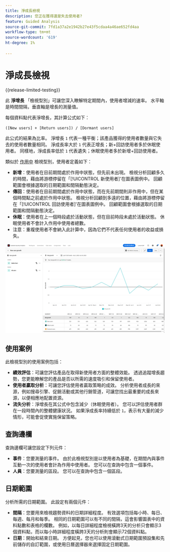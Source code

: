 ```yaml
---
title: 淨成長檢視
description: 您正在獲得還是失去使用者?
feature: Guided Analysis
source-git-commit: 7fd1a37a2e1942b27e43f5cdaa4a46ae652fd4aa
workflow-type: tm+mt
source-wordcount: '619'
ht-degree: 1%

---
```


# 淨成長檢視

{{release-limited-testing}}

此 **淨增長** 「檢視型別」可讓您深入瞭解特定期間內，使用者增減的速率。 水平軸是時間間隔，垂直軸是增長的測量值。

每個資料點代表淨增長，其計算公式如下：

`([New users] + [Return users]) / [Dormant users]`

此公式的結果為比率。 淨增長 `1` 代表一種平衡；該產品獲得的使用者數量與它失去的使用者數量相同。 淨成長率大於 `1` 代表正增長；新+回訪使用者多於休眠使用者。 同樣地，淨成長率低於 `1` 代表遺失；休眠使用者多於新增+回訪使用者。

類似於 [作用中](active.md) 檢視型別，使用者定義如下：

* **新增**：使用者在目前期間處於作用中狀態，但先前未出現。 檢視分析回顧多久的時間，藉由將游標停留在「[!UICONTROL 新使用者]&#39;在圖表圖例中。 回顧範圍會根據選取的日期範圍和間隔動態決定。
* **傳回**：使用者在目前期間處於作用中狀態，而在先前期間則非作用中，但在某個時間點之前處於作用中狀態。 檢視分析回顧到多遠的位置，藉由將游標停留在「[!UICONTROL 回訪使用者]&#39;在圖表圖例中。 回顧範圍會根據選取的日期範圍和間隔動態決定。
* **休眠**：使用者在上一個時段處於活動狀態，但在目前時段未處於活動狀態。 休眠使用者不會計入作用中使用者總數。
* 注意：重複使用者不會納入此計算中，因為它們不代表任何使用者的收益或損失。

![淨增長](../assets/net-growth.png)

## 使用案例

此檢視型別的使用案例包括：

* **績效評估**：可讓您評估產品在取得新使用者方面的整體效能。 透過追蹤增長趨勢，您更能瞭解您的產品是否以所需的速度吸引和保留使用者。
* **使用者贏取分析**：可讓您評估使用者贏取策略的成效。 分析使用者成長的來源，例如搜尋引擎、促銷活動或其他行銷管道，可讓您找出最重要的成長來源，以便相應地配置資源。
* **流失分析**：淨增長在其公式中包含減少（休眠使用者）。 您可以評估使用者群在一段時間內的整體健康狀況。 如果淨成長率持續低於 `1`，表示有大量的減少情形，可能會促使實施保留策略。

## 查詢邊欄

查詢邊欄可讓您設定下列元件：

* **事件**：您要測量的事件。 由於此檢視型別是以使用者為基礎，在期間內與事件互動一次的使用者會計為作用中使用者。 您可以在查詢中包含一個事件。
* **人員**：您要測量的區段。 您可以在查詢中包含一個區段。

## 日期範圍

分析所需的日期範圍。 此設定有兩個元件：

* **間隔**：您要用來檢視趨勢資料的日期詳細程度。 有效選項包括每小時、每日、每週、每月和每季。 相同的日期範圍可以有不同的間隔，這會影響圖表中的資料點數和表格的欄數。 例如，以每日詳細程度檢視橫跨3天的分析只會顯示3個資料點，而以每小時詳細程度橫跨3天的分析則會顯示72個資料點。
* **日期**：開始和結束日期。 方便起見，您也可以使用滾動式日期範圍預設集和先前儲存的自訂範圍，或使用日曆選擇器來選擇固定日期範圍。

